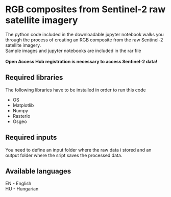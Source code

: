 # RGB composites from Sentinel-2 raw satellite imagery

The python code included in the downloadable jupyter notebook walks you through the process of creating an RGB composite from the raw Sentinel-2 satellite imagery.</br>
Sample images and jupyter notebooks are included in the rar file</br></br>
**Open Access Hub registration is necessary to access Sentinel-2 data!**

## Required libraries
The following libraries have to be installed in order to run this code 
- OS
- Matplotlib
- Numpy
- Rasterio
- Osgeo

## Required inputs
You need to define an input folder where the raw data i stored and an output folder where the sript saves the processed data.

## Available languages
EN - English</br>
HU - Hungarian
